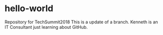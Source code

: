 # hello-world
Repository for TechSummit2018
This is a update of a branch.  Kenneth is an IT Consultant just learning about GitHub.
